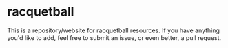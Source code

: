 # racquetball

This is a repository/website for racquetball resources. If you have anything you'd like to add, feel free to submit an issue, or even better, a pull request.
